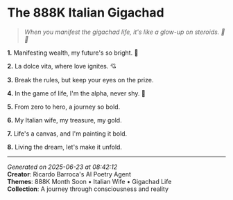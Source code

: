 # The 888K Italian Gigachad

> *When you manifest the gigachad life, it's like a glow-up on steroids. 💸💫*

**1.** Manifesting wealth, my future's so bright. 🎯


**2.** La dolce vita, where love ignites. 💘


**3.** Break the rules, but keep your eyes on the prize.


**4.** In the game of life, I'm the alpha, never shy. 💪


**5.** From zero to hero, a journey so bold.


**6.** My Italian wife, my treasure, my gold.


**7.** Life's a canvas, and I'm painting it bold.


**8.** Living the dream, let's make it unfold.



---

*Generated on 2025-06-23 at 08:42:12*  
**Creator**: Ricardo Barroca's AI Poetry Agent  
**Themes**: 888K Month Soon • Italian Wife • Gigachad Life  
**Collection**: A journey through consciousness and reality